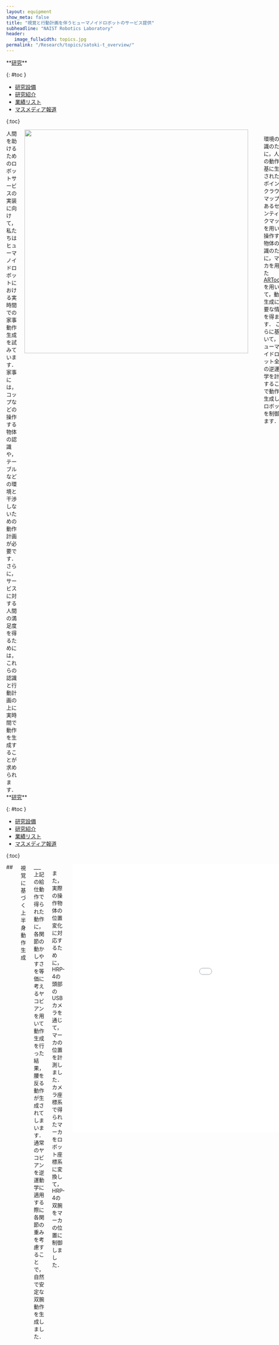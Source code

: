 ```yaml
---
layout: equipment
show_meta: false
title: "視覚と行動計画を伴うヒューマノイドロボットのサービス提供"
subheadline: "NAIST Robotics Laboratory"
header:
   image_fullwidth: topics.jpg
permalink: "/Research/topics/satoki-t_overview/"
---
```


<div class="row">
<div class="medium-4 medium-push-8 columns" markdown="1">
<div class="panel radius" markdown="1">
**<a href="{{ site.url }}{{ site.baseurl }}/Research/">研究</a>**

{: #toc }
*  <a href="{{ site.url }}{{ site.baseurl }}/Research/equipment/">研究設備</a>  
*  <a href="{{ site.url }}{{ site.baseurl }}/Research/topics/">研究紹介</a>  
*  <a href="{{ site.url }}{{ site.baseurl }}/Research/publication/">業績リスト</a>  
*  <a href="{{ site.url }}{{ site.baseurl }}/Research/press/">マスメディア報道</a>  

{:toc}
</div>
</div><!-- /.medium-4.columns -->

<div class="medium-8 medium-pull-4 columns" markdown="1">
人間を助けるためのロボットサービスの実装に向けて，私たちはヒューマノイドロボットにおける実時間での家事動作生成を試みています． 家事には，コップなどの操作する物体の認識や，テーブルなどの環境と干渉しないための動作計画が必要です． さらに，サービスに対する人間の満足度を得るためには，これらの認識と行動計画の上に実時間で動作を生成することが求められます．

<div style="text-align:center">
<img class="t50" src="{{ site.urlimg }}satoki-t_overview.jpg" alt="" style="width: 600px;" style="height: 350px;">
</div>

<br/>
<br/>

環境の認識のために，人間の動作を基に生成された3Dポイントクラウドマップであるセマンティックマップを用い， 操作する物体の認識のために，マーカを用いた<a href="http://www.hitl.washington.edu/artoolkit/">ARToolKit</a>を用いて，動作生成に必要な情報を得ます． これらに基づいて，ヒューマノイドロボット全身の逆運動学を計算することで動作を生成し，ロボットを制御します．

本研究を適用するロボットとして，本研究室で所有している<a href="{{ site.url }}{{ site.baseurl }}/Research/equipment/HRP-4/">HRP-4</a>を用いて実験しています．
## <span style="font-size: 100%">ヒューマノイドロボットにおける給仕動作</span>
___
人間の生活環境でのロボットの給仕動作に向けて，人間が用いる電気ポットとコップを使ってHRP-4にお湯を注ぐ動作を実装しました． 腕を使って物体を操作する動作において，双腕での協調制御を実装することで実時間性を高めています．


<div style="text-align:center">
<div class="flex-video">
        <iframe width="1280" height="720" src="//www.youtube.com/embed/15SX5kmmEiY" frameborder="0" allowfullscreen></iframe>
</div>
</div>


</div>
</div><!-- /.row -->

<div class="row">
<div class="medium-4 medium-push-8 columns" markdown="1">
<div class="panel radius" markdown="1">
**<a href="{{ site.url }}{{ site.baseurl }}/Research/">研究</a>**

{: #toc }
*  <a href="{{ site.url }}{{ site.baseurl }}/Research/equipment/">研究設備</a>  
*  <a href="{{ site.url }}{{ site.baseurl }}/Research/topics/">研究紹介</a>  
*  <a href="{{ site.url }}{{ site.baseurl }}/Research/publication/">業績リスト</a>  
*  <a href="{{ site.url }}{{ site.baseurl }}/Research/press/">マスメディア報道</a>  

{:toc}
</div>
</div><!-- /.medium-4.columns -->

<div class="medium-8 medium-pull-4 columns" markdown="1">
## <span style="font-size: 100%">視覚に基づく上半身動作生成</span>
___
上記の給仕動作で得られた動作に，各関節の動かしやすさを等価に考えるヤコビアンを用いて動作生成を行った結果，腰を反る動作が生成されてしまいます． 通常のヤコビアンを逆運動学に適用する際に各関節の重みを考慮することで，自然で安定な双腕動作を生成しました．

また，実際の操作物体の位置変化に対応するために，HRP-4の頭部のUSBカメラを通じて，マーカの位置を計測しました． カメラ座標系で得られたマーカをロボット座標系に変換して，HRP-4の双腕をマーカの位置に制御しました．

<div style="text-align:center">
<div class="flex-video">
        <iframe width="1280" height="720" src="//www.youtube.com/embed/f0-7qnF5NM4" frameborder="0" allowfullscreen></iframe>
</div>
</div>

## <span style="font-size: 100%">メンバー</span>
___
- 築地原 里樹
 
<br/>


## <span style="font-size: 100%">主要関連論文</span>
___
- 築地原 里樹, 山口 明彦, 吉川 雅博, 高松 淳, 小笠原 司:
ヒューマノイドロボットにおける重み付きヤコビアンを用いた視覚に基づく上半身動作の生成,
第20回ロボティクスシンポジア, 2C2, 2015年3月15-16日.
- 築地原 里樹, 山口 明彦, 吉川 雅博, 高松 淳, 小笠原 司:
等身大ヒューマノイドロボットによる給仕動作の実現と実行時間に対する考察,
第32回日本ロボット学会学術講演会, 1C3-02, 2014年9月4-6日.
</div> 
</div><!-- /.row -->



 [1]: http://kramdown.gettalong.org/converter/html.html#toc
 [2]: {{ site.url }}/blog/
 [3]: http://srobbin.com/jquery-plugins/backstretch/
 [4]: #
 [5]: #
 [6]: #
 [7]: #
 [8]: #
 [9]: #
 [10]: #
